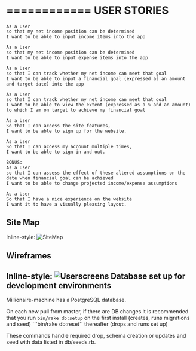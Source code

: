 ============
USER STORIES
============
```
As a User
so that my net income position can be determined
I want to be able to input income items into the app

As a User
so that my net income position can be determined
I want to be able to input expense items into the app

As a User
so that I can track whether my net income can meet that goal
I want to be able to input a financial goal (expressed as an amount and target date) into the app

As a User
so that I can track whether my net income can meet that goal
I want to be able to view the extent (expressed as a % and an amount) to which I am on target to achieve my financial goal

As a User
So that I can access the site features,
I want to be able to sign up for the website.

As a User
So that I can access my account multiple times,
I want to be able to sign in and out.

BONUS:
As a User
so that I can assess the effect of these altered assumptions on the date when financial goal can be achieved
I want to be able to change projected income/expense assumptions

As a User
So that I have a nice experience on the website
I want it to have a visually pleasing layout.
```

Site Map
--------
Inline-style:
![SiteMap](https://github.com/thesedatedprince/millionaire-machine/blob/master/Sitemap.png)

Wireframes
----------
Inline-style:
![Userscreens](https://github.com/thesedatedprince/millionaire-machine/blob/master/Userscreens.png)
Database set up for development environments
--------------------------------------------

Millionaire-machine has a PostgreSQL database.

On each new pull from master, if there are DB changes it is recommended that you run
```bin/rake db:setup``` on the first install (creates, runs migrations and seed)
```bin/rake db:reset`` thereafter (drops and runs set up)

These commands handle required drop, schema creation or updates and seed with data listed in db/seeds.rb.

